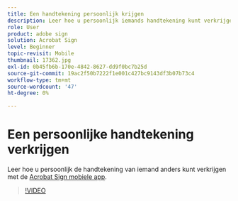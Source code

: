 ```yaml
---
title: Een handtekening persoonlijk krijgen
description: Leer hoe u persoonlijk iemands handtekening kunt verkrijgen met de mobiele Acrobat Sign-app
role: User
product: adobe sign
solution: Acrobat Sign
level: Beginner
topic-revisit: Mobile
thumbnail: 17362.jpg
exl-id: 0b45fb6b-170e-4842-8627-dd9f0bc7b25d
source-git-commit: 19ac2f50b7222f1e001c427bc9143df3b07b73c4
workflow-type: tm+mt
source-wordcount: '47'
ht-degree: 0%

---
```


# Een persoonlijke handtekening verkrijgen

Leer hoe u persoonlijk de handtekening van iemand anders kunt verkrijgen met de [Acrobat Sign mobiele app](https://experienceleague.adobe.com/docs/document-cloud-learn/sign-learning-hub/mobile/mobile-overview.html).

>[!VIDEO](https://video.tv.adobe.com/v/345169?hidetitle=true)